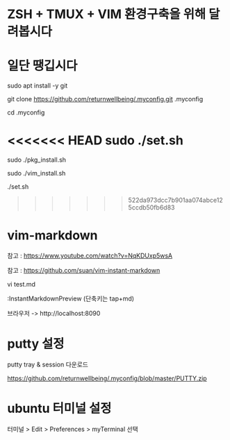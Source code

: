 # ZSH + TMUX + VIM 환경구축을 위해 달려봅시다

# 일단 땡깁시다
sudo apt install -y git 

git clone https://github.com/returnwellbeing/.myconfig.git .myconfig

cd .myconfig

<<<<<<< HEAD
sudo ./set.sh
=======
sudo ./pkg_install.sh

sudo ./vim_install.sh

./set.sh
>>>>>>> 522da973dcc7b901aa074abce125ccdb50fb6d83

# vim-markdown
참고 : https://www.youtube.com/watch?v=NqKDUxp5wsA

참고 : https://github.com/suan/vim-instant-markdown

vi test.md

:InstantMarkdownPreview (단축키는 tap+md)

브라우저 -> http://localhost:8090

# putty 설정

putty tray & session 다운로드

https://github.com/returnwellbeing/.myconfig/blob/master/PUTTY.zip

# ubuntu 터미널 설정

터미널 > Edit > Preferences > myTerminal 선택
